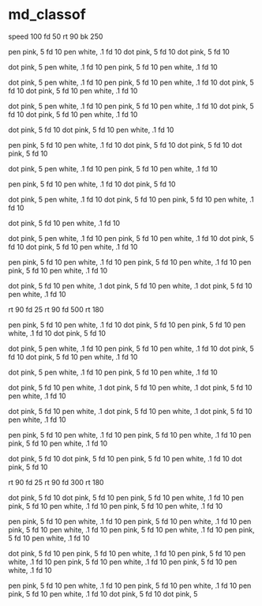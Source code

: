 # md_classof
speed 100
fd 50
rt 90 
bk 250

pen pink, 5 
fd 10
pen white, .1
fd 10
dot pink, 5
fd 10 
dot pink, 5
fd 10

dot pink, 5
pen white, .1 
fd 10 
pen pink, 5 
fd 10
pen white, .1
fd 10

dot pink, 5
pen white, .1
fd 10 
pen pink, 5
fd 10 
pen white, .1 
fd 10
dot pink, 5
fd 10
dot pink, 5 
fd 10
pen white, .1
fd 10 

dot pink, 5
pen white, .1
fd 10 
pen pink, 5
fd 10 
pen white, .1 
fd 10
dot pink, 5
fd 10
dot pink, 5 
fd 10
pen white, .1
fd 10 

dot pink, 5
fd 10
dot pink, 5 
fd 10
pen white, .1
fd 10 

pen pink, 5 
fd 10
pen white, .1
fd 10
dot pink, 5
fd 10 
dot pink, 5
fd 10
dot pink, 5
fd 10

dot pink, 5
pen white, .1 
fd 10 
pen pink, 5 
fd 10
pen white, .1
fd 10

pen pink, 5 
fd 10
pen white, .1
fd 10
dot pink, 5
fd 10 

dot pink, 5
pen white, .1 
fd 10 
dot pink, 5
fd 10
pen pink, 5 
fd 10
pen white, .1
fd 10

dot pink, 5 
fd 10
pen white, .1
fd 10

dot pink, 5
pen white, .1
fd 10 
pen pink, 5
fd 10 
pen white, .1 
fd 10
dot pink, 5
fd 10
dot pink, 5 
fd 10
pen white, .1
fd 10 

pen pink, 5 
fd 10
pen white, .1
fd 10
pen pink, 5 
fd 10
pen white, .1
fd 10
pen pink, 5 
fd 10
pen white, .1
fd 10

dot pink, 5 
fd 10
pen white, .1
dot pink, 5 
fd 10
pen white, .1
dot pink, 5 
fd 10
pen white, .1
fd 10

rt 90 
fd 25
rt 90 
fd 500
rt 180

pen pink, 5 
fd 10
pen white, .1
fd 10
dot pink, 5
fd 10
pen pink, 5 
fd 10
pen white, .1
fd 10
dot pink, 5
fd 10

dot pink, 5
pen white, .1
fd 10 
pen pink, 5
fd 10 
pen white, .1 
fd 10
dot pink, 5
fd 10
dot pink, 5 
fd 10
pen white, .1
fd 10 

dot pink, 5
pen white, .1 
fd 10 
pen pink, 5 
fd 10
pen white, .1
fd 10

dot pink, 5 
fd 10
pen white, .1
dot pink, 5 
fd 10
pen white, .1
dot pink, 5 
fd 10
pen white, .1
fd 10

dot pink, 5 
fd 10
pen white, .1
dot pink, 5 
fd 10
pen white, .1
dot pink, 5 
fd 10
pen white, .1
fd 10

pen pink, 5 
fd 10
pen white, .1
fd 10
pen pink, 5 
fd 10
pen white, .1
fd 10
pen pink, 5 
fd 10
pen white, .1
fd 10

dot pink, 5 
fd 10 
dot pink, 5 
fd 10 
pen pink, 5 
fd 10 
pen white, .1 
fd 10 
dot pink, 5
fd 10 

rt 90 
fd 25
rt 90 
fd 300
rt 180

dot pink, 5 
fd 10
dot pink, 5 
fd 10
pen pink, 5 
fd 10
pen white, .1
fd 10
pen pink, 5 
fd 10
pen white, .1
fd 10
pen pink, 5 
fd 10
pen white, .1 
fd 10

pen pink, 5 
fd 10
pen white, .1 
fd 10
pen pink, 5 
fd 10
pen white, .1 
fd 10
pen pink, 5 
fd 10
pen white, .1 
fd 10
pen pink, 5 
fd 10
pen white, .1 
fd 10
pen pink, 5 
fd 10
pen white, .1 
fd 10

dot pink, 5 
fd 10
pen pink, 5 
fd 10
pen white, .1 
fd 10
pen pink, 5 
fd 10
pen white, .1 
fd 10
pen pink, 5 
fd 10
pen white, .1 
fd 10
pen pink, 5 
fd 10
pen white, .1 
fd 10

pen pink, 5 
fd 10
pen white, .1 
fd 10
pen pink, 5 
fd 10
pen white, .1 
fd 10
pen pink, 5 
fd 10
pen white, .1 
fd 10
dot pink, 5 
fd 10
dot pink, 5

